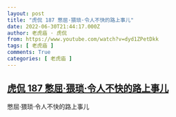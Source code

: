 ```yaml
---
layout: post
title: "虎侃 187 憋屈·猥琐·令人不快的路上事儿"
date: 2022-06-30T21:44:17.000Z
author: 老虎庙 · 虎侃
from: https://www.youtube.com/watch?v=dyd1ZPetDkk
tags: [ 老虎庙 ]
comments: True
categories: [ 老虎庙 ]
---
```

<!--1656625457000-->
[虎侃 187 憋屈·猥琐·令人不快的路上事儿](https://www.youtube.com/watch?v=dyd1ZPetDkk)
------

<div>
憋屈·猥琐·令人不快的路上事儿
</div>
